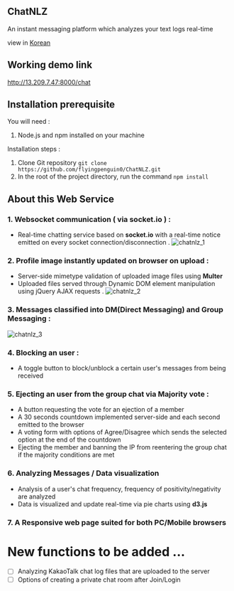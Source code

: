 ## ChatNLZ
An instant messaging platform which analyzes your text logs real-time

view in [Korean](/README_kr.md)

## Working demo link
http://13.209.7.47:8000/chat

## Installation prerequisite

You will need : 
  1. Node.js and npm installed on your machine
 
Installation steps : 
  1. Clone Git repository  `git clone https://github.com/flyingpenguin0/ChatNLZ.git`
  2. In the root of the project directory, run the command  `npm install`

## About this Web Service
### 1. Websocket communication ( via socket.io ) : 
  - Real-time chatting service based on **socket.io** with a real-time notice emitted on every socket connection/disconnection
  .
  ![chatnlz_1](https://user-images.githubusercontent.com/91243754/147536999-1f32f537-592e-4853-a2f3-b1768a48f956.gif)


### 2. Profile image instantly updated on browser on upload : 
  - Server-side mimetype validation of uploaded image files using **Multer**
  - Uploaded files served through Dynamic DOM element manipulation using jQuery AJAX requests
  .
  ![chatnlz_2](https://user-images.githubusercontent.com/91243754/147539688-946d2ac5-f640-4d31-b8d5-0e7fc79baa4b.gif)

 
### 3. Messages classified into DM(Direct Messaging) and Group Messaging  : 
![chatnlz_3](https://user-images.githubusercontent.com/91243754/147540849-3384b9f7-d387-4701-a55f-b739537b7d42.gif)



### 4. Blocking an user : 
  - A toggle button to block/unblock a certain user's messages from being received
  
### 5. Ejecting an user from the group chat via Majority vote : 
  - A button requesting the vote for an ejection of a member
  - A 30 seconds countdown implemented server-side and each second emitted to the browser
  - A voting form with options of Agree/Disagree which sends the selected option at the end of the countdown 
  - Ejecting the member and banning the IP from reentering the group chat if the majority conditions are met

### 6. Analyzing Messages / Data visualization
  - Analysis of a user's chat frequency, frequency of positivity/negativity are analyzed
  - Data is visualized and update real-time via pie charts using **d3.js**
  
### 7. A Responsive web page suited for both PC/Mobile browsers
  
# New functions to be added ...
  - [ ] Analyzing KakaoTalk chat log files that are uploaded to the server
  - [ ] Options of creating a private chat room after Join/Login 
